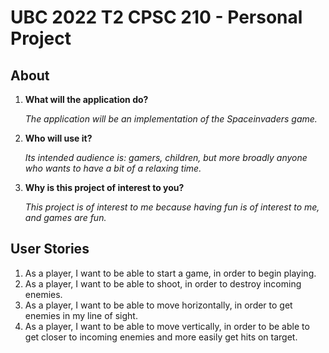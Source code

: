 # UBC 2022 T2 CPSC 210 - Personal Project

## About

1. **What will the application do?**

    *The application will be an implementation of the Spaceinvaders game.*

1. **Who will use it?**

    *Its intended audience is: gamers, children, but more broadly anyone who wants to have a bit of a relaxing time.*

1. **Why is this project of interest to you?**

    *This project is of interest to me because having fun is of interest to me, and games are fun.*

## User Stories

1. As a player, I want to be able to start a game, in order to begin playing.
1. As a player, I want to be able to shoot, in order to destroy incoming enemies.
1. As a player, I want to be able to move horizontally, in order to get enemies in my line of sight.
1. As a player, I want to be able to move vertically, in order to be able to get closer to incoming enemies and more easily get hits on target.

<!--

# UBC 2022 T2 CPSC 210 - Personal Project

## About

1. **What will the application do?**

    *The application will be a notetaking application.*

1. **Who will use it?**

    *Students, and more broadly any knowledge worker.*

1. **Why is this project of interest to you?**

    *Notetaking is useful for students and knowledge workers to record learnings, organize them, and retrieve them at will.*

## User Stories

1. As a user, I want to be able to create a new note, in order to start notetaking.
1. As a user, I want to be able to add tags to a note, in order to organize notes by them and search notes by them.
1. As a user, I want to be able to search for notes by tags.
1. As a user, I want to be able to archive notes that are no longer needed but which I don't want to delete. 
1. As a user, I want to be able to delete a note, in order to clear out no longer needed ones.